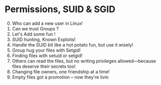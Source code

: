 # Permissions, SUID & SGID


0. Who can add a new user in Linux!
1. Can we trust Groups ?
2. Let's Add some fun !
3. SUID hunting, Known Exploits!
4. Handle the SUID bit like a hot potato fun, but use it wisely!
5. Group hug your files with Setgid!
6. Finding files with setuid or setgid!
7. Others can read the files, but no writing privileges allowed—because files deserve their secrets too!
8. Changing file owners, one friendship at a time!
9. Empty files got a promotion – now they're livin